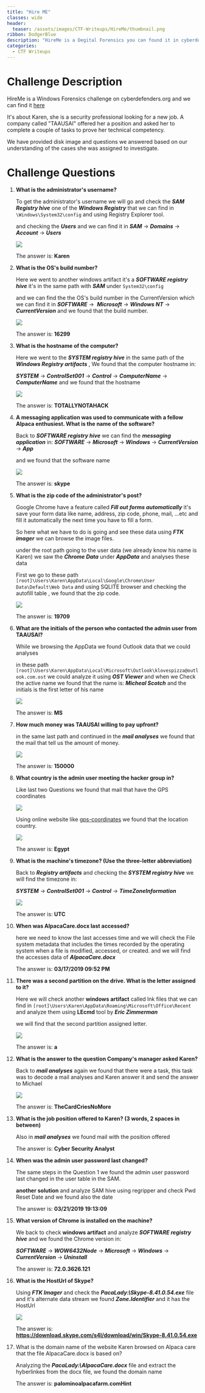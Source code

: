 ```yaml
---
title: "Hire ME"
classes: wide
header:
  teaser: /assets/images/CTF-Writeups/HireMe/thumbnail.png
ribbon: DodgerBlue
description: "HireMe is a Degital Forensics you can found it in cyberdefenders.org , and this is a walkthrough and how to answer it's questions..."
categories:
  - CTF Writeups
---
```



# Challenge Description

HireMe  is a Windows Forensics challenge on cyberdefenders.org and we can find it [here](https://cyberdefenders.org/labs/62) 

It's about Karen, she is a security professional looking for a new job. A company called "TAAUSAI" offered her a position and asked her to complete a couple of tasks to prove her technical competency. 

We have provided disk image and questions we  answered based on our understanding of the cases she was assigned to investigate.

# Challenge Questions

1. **What is the administrator's username?** 

   To get the administrator's username we will go and check the ***SAM Registry hive*** one of the ***Windows Registry*** that we can find in  `\Windows\System32\config` and using Registry Explorer tool.

   and checking the ***Users*** and we can find it in  ***SAM*** &rarr; ***Domains*** &rarr;  ***Account*** &rarr; ***Users*** 

   [![](/assets/images/CTF-Writeups/HireMe/Q1.png)](/assets/images/CTF-Writeups/HireMe/Q1.png)

   The answer is: **Karen**

2. **What is the OS's build number?**

   Here we went to another windows artifact it's a ***SOFTWARE registry hive*** it's in the same path with ***SAM*** under `System32\config`

   and we can find the the OS's build number in the CurrentVersion which we can find it in ***SOFTWARE*** &rarr;  ***Microsoft*** &rarr; ***Windows NT*** &rarr;  ***CurrentVersion*** and we found that the build number.

   [![](/assets/images/CTF-Writeups/HireMe/Q2.png)](/assets/images/CTF-Writeups/HireMe/Q2.png)

   The answer is: **16299**

3. **What is the hostname of the computer?**

   Here we went to the ***SYSTEM registry hive*** in the same path of the ***Windows Registry artifacts*** , We found that the computer hostname in:

    ***SYSTEM*** &rarr; ***ControlSet001*** &rarr;  ***Control*** &rarr; ***ComputerName***  &rarr; ***ComputerName***  and we found that the hostname

   [![](/assets/images/CTF-Writeups/HireMe/Q3.png)](/assets/images/CTF-Writeups/HireMe/Q3.png)

   The answer is: **TOTALLYNOTAHACK**

4. **A messaging application was used to communicate with a fellow Alpaca enthusiest. What is the name of the software?**

   Back to ***SOFTWARE registry hive*** we can find the ***messaging application*** in: ***SOFTWARE*** &rarr;  ***Microsoft*** &rarr; ***Windows*** &rarr;  ***CurrentVersion***  &rarr;  ***App*** 

   and we found that the software name

   [![](/assets/images/CTF-Writeups/HireMe/Q4.png)](/assets/images/CTF-Writeups/HireMe/Q4.png)

   The answer is: **skype**

5. **What is the zip code of the administrator's post?** 

   Google Chrome have a feature called ***Fill out forms automatically*** it's save your form data like name, address, zip code, phone, mail, ...etc and fill it automatically the next time you have to fill a form.

   So here what we have to do is going and see these data using ***FTK imager***  we can browse the image files.

   under the root path going to the user data (we already know his name is Karen) we saw the ***Chrome Data*** under ***AppData*** and analyses these data 

   First we go to these path `[root]\Users\Karen\AppData\Local\Google\Chrome\User Data\Default\Web Data` and using SQLITE browser and checking the autofill table , we found that the zip code.

   [![](/assets/images/CTF-Writeups/HireMe/Q5.png)](/assets/images/CTF-Writeups/HireMe/Q5.png)

   The answer is: **19709**

6. **What are the initials of the person who contacted the admin user from TAAUSAI?**

   While we browsing the AppData we found Outlook data that we could analyses

   in these path `[root]\Users\Karen\AppData\Local\Microsoft\Outlook\klovespizza@outlook.com.ost` we could analyze it using ***OST Viewer*** and when we Check the active name we found that the name is: ***Micheal Scotch*** and the initials  is the first letter of his name 

   [![](/assets/images/CTF-Writeups/HireMe/Q6.png)](/assets/images/CTF-Writeups/HireMe/Q6.png)

   The answer is: **MS**

7. **How much money was TAAUSAI willing to pay upfront?**

   in the same last path and continued in the ***mail analyses*** we found that the mail that tell us the amount of money.

   [![](/assets/images/CTF-Writeups/HireMe/Q7.png)](/assets/images/CTF-Writeups/HireMe/Q7.png)

   The answer is: **150000**

8. **What country is the admin user meeting the hacker group in?**

   Like last two Questions we found that mail that have the GPS coordinates 

   [![](/assets/images/CTF-Writeups/HireMe/Q8.png)](/assets/images/CTF-Writeups/HireMe/Q8.png)

   Using online website like [gps-coordinates](https://www.gps-coordinates.net/) we found that the location country.

   [![](/assets/images/CTF-Writeups/HireMe/Q8-p2.png)](/assets/images/CTF-Writeups/HireMe/Q8-p2.png)

   The answer is: **Egypt**

9. **What is the machine's timezone? (Use the three-letter abbreviation)**

   Back to ***Registry artifacts*** and checking the ***SYSTEM registry hive*** we will find the timezone in:

    ***SYSTEM*** &rarr; ***ControlSet001*** &rarr;  ***Control*** &rarr; ***TimeZoneInformation***  

   [![](/assets/images/CTF-Writeups/HireMe/Q9.png)](/assets/images/CTF-Writeups/HireMe/Q9.png)

   The answer is: **UTC**

10. **When was AlpacaCare.docx last accessed?**

    here we need to know the last accesses time and we will check the File system metadata that includes the times recorded by the operating system when a file is modified, accessed, or created. and we will find the accesses data of ***AlpacaCare.docx***

    The answer is: **03/17/2019 09:52 PM**

11. **There was a second partition on the drive. What is the letter assigned to it?**

    Here we will check another **windows artifact** called lnk files that we can find in `[root]\Users\Karen\AppData\Roaming\Microsoft\Office\Recent` and analyze them using **LEcmd** tool by ***Eric Zimmerman*** 

    we will find that the second partition assigned letter.

    [![](/assets/images/CTF-Writeups/HireMe/Q11.png)](/assets/images/CTF-Writeups/HireMe/Q11.png)

    The answer is: **a**

12. **What is the answer to the question Company's manager asked Karen?**

    Back to ***mail analyses*** again we found that there were a task, this task was to decode a mail analyses and Karen answer it and send the answer to Michael 

    [![](/assets/images/CTF-Writeups/HireMe/Q12.png)](/assets/images/CTF-Writeups/HireMe/Q12.png)

    The answer is: **TheCardCriesNoMore**

13. **What is the job position offered to Karen? (3 words, 2 spaces in between)**

    Also in ***mail analyses*** we found mail with the  position offered

    The answer is: **Cyber Security Analyst**

14. **When was the admin user password last changed?**

    The same steps in the Question 1 we found the admin user password last changed in the user table in the SAM. 

    **another solution** and analyze SAM hive using regripper and check Pwd Reset Date and we found also the date

    The answer is: **03/21/2019 19:13:09**

15. **What version of Chrome is installed on the machine?**

    We back to check **windows artifact** and analyze ***SOFTWARE registry hive*** and we found the Chrome version in:

    ***SOFTWARE*** &rarr;  ***WOW6432Node*** &rarr; ***Microsoft*** &rarr;  ***Windows***  &rarr;  ***CurrentVersion***  &rarr;  ***Uninstall***

    The answer is: **72.0.3626.121**

16. **What is the HostUrl of Skype?**

    Using ***FTK Imager*** and check the ***PacaLady:\Skype-8.41.0.54.exe*** file and it's alternate data stream we found ***Zone.Identifier*** and it has the HostUrl

    [![](/assets/images/CTF-Writeups/HireMe/Q17.png)](/assets/images/CTF-Writeups/HireMe/Q17.png)

    The answer is: **https://download.skype.com/s4l/download/win/Skype-8.41.0.54.exe**

17. What is the domain name of the website Karen browsed on Alpaca care that the file AlpacaCare.docx is based on?

    Analyzing the ***PacaLady:\AlpacaCare.docx*** file and extract the hyberlinkes from the docx file, we found the domain name 

    The answer is: **palominoalpacafarm.comHint**

    

